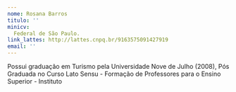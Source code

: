 ```yaml
---
nome: Rosana Barros
titulo: ''
minicv:
  Federal de São Paulo.
link_lattes: http://lattes.cnpq.br/9163575091427919
email: ''
---
```


 Possui graduação em Turismo pela Universidade Nove de Julho (2008), Pós Graduada
  no Curso Lato Sensu - Formação de Professores para o Ensino Superior - Instituto